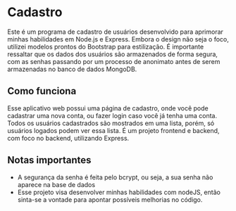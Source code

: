 # Cadastro

Este é um programa de cadastro de usuários desenvolvido para aprimorar minhas habilidades em Node.js e Express. Embora o design não seja o foco, utilizei modelos prontos do Bootstrap para estilização. É importante ressaltar que os dados dos usuários são armazenados de forma segura, com as senhas passando por um processo de anonimato antes de serem armazenadas no banco de dados MongoDB.

## Como funciona
Esse aplicativo web possui uma página de cadastro, onde você pode cadastrar uma nova conta, ou fazer login caso você já tenha uma conta. Todos os usuários cadastrados são mostrados em uma lista, porém, só usuários logados podem ver essa lista. É um projeto frontend e backend, com foco no backend, utilizando Express.

## Notas importantes
* A segurança da senha é feita pelo bcrypt, ou seja, a sua senha não aparece na base de dados
* Esse projeto visa desenvolver minhas habilidades com nodeJS, então sinta-se a vontade para apontar possíveis melhorias no código.
